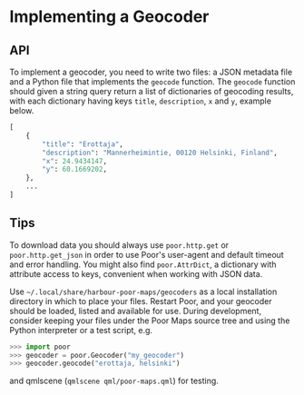 Implementing a Geocoder
=======================

## API

To implement a geocoder, you need to write two files: a JSON metadata
file and a Python file that implements the `geocode` function. The
`geocode` function should given a string query return a list of
dictionaries of geocoding results, with each dictionary having keys
`title`, `description`, `x` and `y`, example below.

```python
[
    {
        "title": "Erottaja",
        "description": "Mannerheimintie, 00120 Helsinki, Finland",
        "x": 24.9434147,
        "y": 60.1669202,
    },
    ...
]
```

## Tips

To download data you should always use `poor.http.get` or
`poor.http.get_json` in order to use Poor's user-agent and default
timeout and error handling. You might also find `poor.AttrDict`, a
dictionary with attribute access to keys, convenient when working with
JSON data.

Use `~/.local/share/harbour-poor-maps/geocoders` as a local installation
directory in which to place your files. Restart Poor, and your geocoder
should be loaded, listed and available for use. During development,
consider keeping your files under the Poor Maps source tree and using
the Python interpreter or a test script, e.g.

```python
>>> import poor
>>> geocoder = poor.Geocoder("my_geocoder")
>>> geocoder.geocode("erottaja, helsinki")
```

and qmlscene (`qmlscene qml/poor-maps.qml`) for testing.
